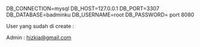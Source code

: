 DB_CONNECTION=mysql
DB_HOST=127.0.0.1
DB_PORT=3307
DB_DATABASE=badminku
DB_USERNAME=root
DB_PASSWORD=
port 8080

User yang sudah di create :

Admin : hizkia@gmail.com

